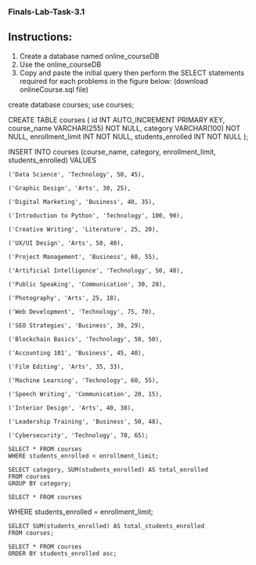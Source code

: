 ### Finals-Lab-Task-3.1
## Instructions:
1. Create a database named online_courseDB
2. Use the online_courseDB
3. Copy and paste the initial query then perform the SELECT statements required for each
problems in the figure below: (download onlineCourse.sql file)

create database courses;
use courses;

CREATE TABLE courses (
    id INT AUTO_INCREMENT PRIMARY KEY,
    course_name VARCHAR(255) NOT NULL,
    category VARCHAR(100) NOT NULL,
    enrollment_limit INT NOT NULL,
    students_enrolled INT NOT NULL
);

INSERT INTO courses (course_name, category, enrollment_limit, students_enrolled)
VALUES
   
    ('Data Science', 'Technology', 50, 45),
    
    ('Graphic Design', 'Arts', 30, 25),
    
    ('Digital Marketing', 'Business', 40, 35),
   
    ('Introduction to Python', 'Technology', 100, 90),
    
    ('Creative Writing', 'Literature', 25, 20),
   
    ('UX/UI Design', 'Arts', 50, 40),
   
    ('Project Management', 'Business', 60, 55),
    
    ('Artificial Intelligence', 'Technology', 50, 48),
    
    ('Public Speaking', 'Communication', 30, 28),
    
    ('Photography', 'Arts', 25, 18),
    
    ('Web Development', 'Technology', 75, 70),
    
    ('SEO Strategies', 'Business', 30, 29),
    
    ('Blockchain Basics', 'Technology', 50, 50),
    
    ('Accounting 101', 'Business', 45, 40),
    
    ('Film Editing', 'Arts', 35, 33),
    
    ('Machine Learning', 'Technology', 60, 55),
    
    ('Speech Writing', 'Communication', 20, 15),
    
    ('Interior Design', 'Arts', 40, 38),
    
    ('Leadership Training', 'Business', 50, 48),
    
    ('Cybersecurity', 'Technology', 70, 65);
    
    SELECT * FROM courses
    WHERE students_enrolled < enrollment_limit;
    
    SELECT category, SUM(students_enrolled) AS total_enrolled
    FROM courses
    GROUP BY category;
    
    SELECT * FROM courses
   WHERE students_enrolled = enrollment_limit;
    
    SELECT SUM(students_enrolled) AS total_students_enrolled
    FROM courses;
    
    SELECT * FROM courses
    ORDER BY students_enrolled asc;

